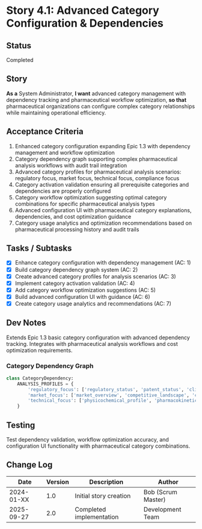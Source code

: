 # Story 4.1: Advanced Category Configuration & Dependencies

## Status
Completed

## Story
**As a** System Administrator,
**I want** advanced category management with dependency tracking and pharmaceutical workflow optimization,
**so that** pharmaceutical organizations can configure complex category relationships while maintaining operational efficiency.

## Acceptance Criteria
1. Enhanced category configuration expanding Epic 1.3 with dependency management and workflow optimization
2. Category dependency graph supporting complex pharmaceutical analysis workflows with audit trail integration
3. Advanced category profiles for pharmaceutical analysis scenarios: regulatory focus, market focus, technical focus, compliance focus
4. Category activation validation ensuring all prerequisite categories and dependencies are properly configured
5. Category workflow optimization suggesting optimal category combinations for specific pharmaceutical analysis types
6. Advanced configuration UI with pharmaceutical category explanations, dependencies, and cost optimization guidance
7. Category usage analytics and optimization recommendations based on pharmaceutical processing history and audit trails

## Tasks / Subtasks
- [x] Enhance category configuration with dependency management (AC: 1)
- [x] Build category dependency graph system (AC: 2)
- [x] Create advanced category profiles for analysis scenarios (AC: 3)
- [x] Implement category activation validation (AC: 4)
- [x] Add category workflow optimization suggestions (AC: 5)
- [x] Build advanced configuration UI with guidance (AC: 6)
- [x] Create category usage analytics and recommendations (AC: 7)

## Dev Notes
Extends Epic 1.3 basic category configuration with advanced dependency tracking. Integrates with pharmaceutical analysis workflows and cost optimization requirements.

### Category Dependency Graph
```python
class CategoryDependency:
    ANALYSIS_PROFILES = {
        'regulatory_focus': ['regulatory_status', 'patent_status', 'clinical_trials'],
        'market_focus': ['market_overview', 'competitive_landscape', 'commercial_opportunities'],
        'technical_focus': ['physicochemical_profile', 'pharmacokinetics', 'formulations']
    }
```

## Testing
Test dependency validation, workflow optimization accuracy, and configuration UI functionality with pharmaceutical category combinations.

## Change Log
| Date | Version | Description | Author |
|------|---------|-------------|--------|
| 2024-01-XX | 1.0 | Initial story creation | Bob (Scrum Master) |
| 2025-09-27 | 2.0 | Completed implementation | Development Team |